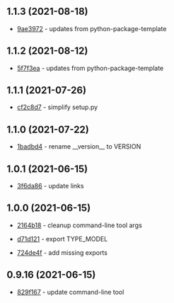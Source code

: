 ## 1.1.3 (2021-08-18)

- [9ae3972](https://github.com/craigahobbs/schema-markdown/commit/9ae3972) - updates from python-package-template

## 1.1.2 (2021-08-12)

- [5f7f3ea](https://github.com/craigahobbs/schema-markdown/commit/5f7f3ea) - updates from python-package-template

## 1.1.1 (2021-07-26)

- [cf2c8d7](https://github.com/craigahobbs/schema-markdown/commit/cf2c8d7) - simplify setup.py

## 1.1.0 (2021-07-22)

- [1badbd4](https://github.com/craigahobbs/schema-markdown/commit/1badbd4) - rename \_\_version\_\_ to VERSION

## 1.0.1 (2021-06-15)

- [3f6da86](https://github.com/craigahobbs/schema-markdown/commit/3f6da86) - update links

## 1.0.0 (2021-06-15)

- [2164b18](https://github.com/craigahobbs/schema-markdown/commit/2164b18) - cleanup command-line tool args

- [d71d121](https://github.com/craigahobbs/schema-markdown/commit/d71d121) - export TYPE_MODEL

- [724de4f](https://github.com/craigahobbs/schema-markdown/commit/724de4f) - add missing exports

## 0.9.16 (2021-06-15)

- [829f167](https://github.com/craigahobbs/schema-markdown/commit/829f167) - update command-line tool
